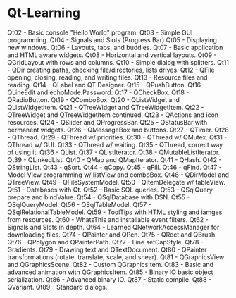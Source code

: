 # Qt-Learning

Qt02 - Basic console "Hello World" program.
Qt03 - Simple GUI programming.
Qt04 - Signals and Slots (Progress Bar)
Qt05 - Displaying new windows.
Qt06 - Layouts, tabs, and buddies.
Qt07 - Basic application and HTML aware widgets.
Qt08 - Horizontal and vertical layouts.
Qt09 - QGridLayout with rows and columns.
Qt10 - Simple dialog with splitters.
Qt11 - QDir creating paths, checking file/directories, lists drives.
Qt12 - QFile opening, closing, reading, and writing files.
Qt13 - Resource files and reading.
Qt14 - QLabel and QT Designer.
Qt15 - QPushButton.
Qt16 - QLineEdit and echoMode:Password.
Qt17 - QCheckBox.
Qt18 - QRadioButton.
Qt19 - QComboBox.
Qt20 - QListWidget and QListWidgetItem.
Qt21 - QTreeWidget and QTreeWidgetItem.
Qt22 - QTreeWidget and QTreeWidgetItem continued.
Qt23 - QActions and icon resources.
Qt24 - QSlider and QProgressBar.
Qt25 - QStatusBar with permanent widgets.
Qt26 - QMessageBox and buttons.
Qt27 - QTimer.
Qt28 - QThread.
Qt29 - QThread w/ priorities.
Qt30 - QThread w/ QMutex.
Qt31 - QThread w/ GUI.
Qt33 - QThread w/ waiting.
Qt35 - QThread, correct way of using it.
Qt36 - QList.
Qt37 - QListIterator.
Qt38 - QMutableListIterator.
Qt39 - QLinkedList.
Qt40 - QMap and QMapIterator.
Qt41 - QHash.
Qt42 - QStringList.
Qt43 - qSort.
Qt44 - qCopy.
Qt45 - qFill.
Qt46 - qFind.
Qt47 - Model View programming w/ listView and comboBox.
Qt48 - QDirModel and QTreeView.
Qt49 - QFileSystemModel.
Qt50 - QItemDelegate w/ tableView.
Qt51 - Databases with Qt.
Qt52 - Basic SQL queries.
Qt53 - QSqlQuery prepare and bindValue.
Qt54 - QSqlDatabase with DSN.
Qt55 - QSqlQueryModel.
Qt56 - QSqlTableModel.
Qt57 - QSqlRelationalTableModel.
Qt59 - ToolTips with HTML styling and iamges from resources.
Qt60 - WhatsThis and installable event filters.
Qt62 - Signals and Slots in depth.
Qt64 - Learned QNetworkAccessManager for downloading files.
Qt74 - QPainter and QPen.
Qt75 - QRect and QBrush.
Qt76 - QPolygon and QPainterPath.
Qt77 - Line setCapStyle.
Qt78 - Gradients.
Qt79 - Drawing text and QTextDocument.
Qt80 - QPainter transformations (rotate, translate, scale, and shear).
Qt81 - QGraphicsView and QGraphicsScene.
Qt82 - Custom QGraphicsItem.
Qt83 - Basic and advanced animation with QGraphicsItem.
Qt85 - Binary IO basic object serialization.
Qt86 - Advanced binary IO.
Qt87 - Static compile.
Qt88 - QVariant.
Qt89 - Standard dialogs.